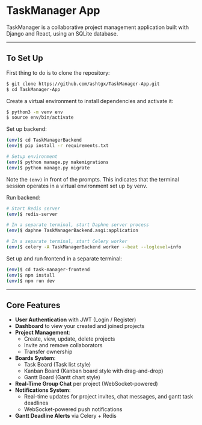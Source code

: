 # TaskManager App

TaskManager is a collaborative project management application built with Django and React, using an SQLite database.

---

## To Set Up

First thing to do is to clone the repository:
```bash
$ git clone https://github.com/ashtgx/TaskManager-App.git
$ cd TaskManager-App
```

Create a virtual environment to install dependencies and activate it:
```bash
$ python3 -m venv env
$ source env/bin/activate
```

Set up backend:
```bash
(env)$ cd TaskManagerBackend
(env)$ pip install -r requirements.txt

# Setup environment
(env)$ python manage.py makemigrations
(env)$ python manage.py migrate
```
Note the `(env)` in front of the prompts. This indicates that the terminal
session operates in a virtual environment set up by venv.

Run backend:
```bash
# Start Redis server
(env)$ redis-server

# In a separate terminal, start Daphne server process
(env)$ daphne TaskManagerBackend.asgi:application

# In a separate terminal, start Celery worker
(env)$ celery -A TaskManagerBackend worker --beat --loglevel=info
```

Set up and run frontend in a separate terminal:
```bash
(env)$ cd task-manager-frontend
(env)$ npm install
(env)$ npm run dev
```

---

## Core Features
- **User Authentication** with JWT (Login / Register)
- **Dashboard** to view your created and joined projects
- **Project Management**:
  - Create, view, update, delete projects
  - Invite and remove collaborators
  - Transfer ownership
- **Boards System**:
  - Task Board (Task list style)
  - Kanban Board (Kanban board style with drag-and-drop)
  - Gantt Board (Gantt chart style)
- **Real-Time Group Chat** per project (WebSocket-powered)
- **Notifications System**:
  - Real-time updates for project invites, chat messages, and gantt task deadlines
  - WebSocket-powered push notifications
- **Gantt Deadline Alerts** via Celery + Redis
